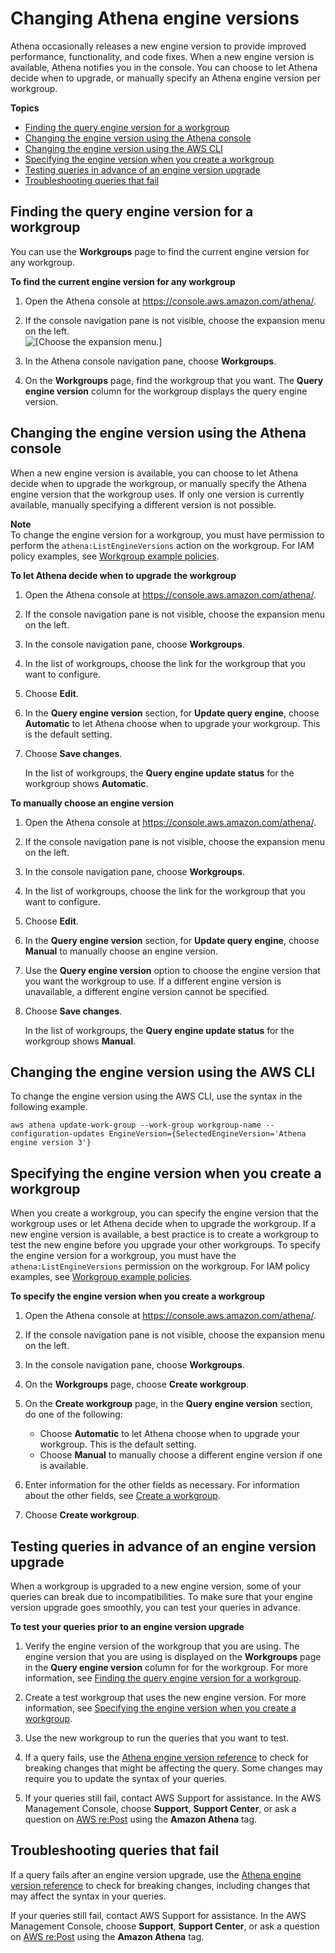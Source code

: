 # Changing Athena engine versions<a name="engine-versions-changing"></a>

Athena occasionally releases a new engine version to provide improved performance, functionality, and code fixes\. When a new engine version is available, Athena notifies you in the console\. You can choose to let Athena decide when to upgrade, or manually specify an Athena engine version per workgroup\.

**Topics**
+ [Finding the query engine version for a workgroup](#engine-versions-changing-finding-the-query-engine-version-for-a-workgroup)
+ [Changing the engine version using the Athena console](#engine-versions-changing-changing-the-engine-version)
+ [Changing the engine version using the AWS CLI](#engine-versions-changing-changing-the-engine-version-cli)
+ [Specifying the engine version when you create a workgroup](#engine-versions-changing-specifying-the-engine-version-when-you-create-a-workgroup)
+ [Testing queries in advance of an engine version upgrade](#engine-versions-testing)
+ [Troubleshooting queries that fail](#engine-versions-troubleshooting)

## Finding the query engine version for a workgroup<a name="engine-versions-changing-finding-the-query-engine-version-for-a-workgroup"></a>

You can use the **Workgroups** page to find the current engine version for any workgroup\.

**To find the current engine version for any workgroup**

1. Open the Athena console at [https://console\.aws\.amazon\.com/athena/](https://console.aws.amazon.com/athena/home)\.

1. If the console navigation pane is not visible, choose the expansion menu on the left\.  
![\[Choose the expansion menu.\]](http://docs.aws.amazon.com/athena/latest/ug/images/polaris-nav-pane-expansion.png)

1. In the Athena console navigation pane, choose **Workgroups**\.

1. On the **Workgroups** page, find the workgroup that you want\. The **Query engine version** column for the workgroup displays the query engine version\.

## Changing the engine version using the Athena console<a name="engine-versions-changing-changing-the-engine-version"></a>

When a new engine version is available, you can choose to let Athena decide when to upgrade the workgroup, or manually specify the Athena engine version that the workgroup uses\. If only one version is currently available, manually specifying a different version is not possible\.

**Note**  
To change the engine version for a workgroup, you must have permission to perform the `athena:ListEngineVersions` action on the workgroup\. For IAM policy examples, see [Workgroup example policies](example-policies-workgroup.md)\. 

**To let Athena decide when to upgrade the workgroup**

1. Open the Athena console at [https://console\.aws\.amazon\.com/athena/](https://console.aws.amazon.com/athena/home)\.

1. If the console navigation pane is not visible, choose the expansion menu on the left\.

1. In the console navigation pane, choose **Workgroups**\.

1. In the list of workgroups, choose the link for the workgroup that you want to configure\.

1. Choose **Edit**\.

1. In the **Query engine version** section, for **Update query engine**, choose **Automatic** to let Athena choose when to upgrade your workgroup\. This is the default setting\.

1. Choose **Save changes**\.

   In the list of workgroups, the **Query engine update status** for the workgroup shows **Automatic**\.

**To manually choose an engine version**

1. Open the Athena console at [https://console\.aws\.amazon\.com/athena/](https://console.aws.amazon.com/athena/home)\.

1. If the console navigation pane is not visible, choose the expansion menu on the left\.

1. In the console navigation pane, choose **Workgroups**\.

1. In the list of workgroups, choose the link for the workgroup that you want to configure\.

1. Choose **Edit**\.

1. In the **Query engine version** section, for **Update query engine**, choose **Manual** to manually choose an engine version\.

1. Use the **Query engine version** option to choose the engine version that you want the workgroup to use\. If a different engine version is unavailable, a different engine version cannot be specified\.

1. Choose **Save changes**\.

   In the list of workgroups, the **Query engine update status** for the workgroup shows **Manual**\.

## Changing the engine version using the AWS CLI<a name="engine-versions-changing-changing-the-engine-version-cli"></a>

To change the engine version using the AWS CLI, use the syntax in the following example\.

```
aws athena update-work-group --work-group workgroup-name --configuration-updates EngineVersion={SelectedEngineVersion='Athena engine version 3'}
```

## Specifying the engine version when you create a workgroup<a name="engine-versions-changing-specifying-the-engine-version-when-you-create-a-workgroup"></a>

When you create a workgroup, you can specify the engine version that the workgroup uses or let Athena decide when to upgrade the workgroup\. If a new engine version is available, a best practice is to create a workgroup to test the new engine before you upgrade your other workgroups\. To specify the engine version for a workgroup, you must have the `athena:ListEngineVersions` permission on the workgroup\. For IAM policy examples, see [Workgroup example policies](example-policies-workgroup.md)\.

**To specify the engine version when you create a workgroup**

1. Open the Athena console at [https://console\.aws\.amazon\.com/athena/](https://console.aws.amazon.com/athena/home)\.

1. If the console navigation pane is not visible, choose the expansion menu on the left\.

1. In the console navigation pane, choose **Workgroups**\.

1. On the **Workgroups** page, choose **Create workgroup**\.

1. On the **Create workgroup** page, in the **Query engine version** section, do one of the following:
   + Choose **Automatic** to let Athena choose when to upgrade your workgroup\. This is the default setting\.
   + Choose **Manual** to manually choose a different engine version if one is available\.

1. Enter information for the other fields as necessary\. For information about the other fields, see [Create a workgroup](workgroups-create-update-delete.md#creating-workgroups)\.

1. Choose **Create workgroup**\.

## Testing queries in advance of an engine version upgrade<a name="engine-versions-testing"></a>

When a workgroup is upgraded to a new engine version, some of your queries can break due to incompatibilities\. To make sure that your engine version upgrade goes smoothly, you can test your queries in advance\.

**To test your queries prior to an engine version upgrade**

1. Verify the engine version of the workgroup that you are using\. The engine version that you are using is displayed on the **Workgroups** page in the **Query engine version** column for for the workgroup\. For more information, see [Finding the query engine version for a workgroup](#engine-versions-changing-finding-the-query-engine-version-for-a-workgroup)\.

1. Create a test workgroup that uses the new engine version\. For more information, see [Specifying the engine version when you create a workgroup](#engine-versions-changing-specifying-the-engine-version-when-you-create-a-workgroup)\.

1. Use the new workgroup to run the queries that you want to test\.

1. If a query fails, use the [Athena engine version reference](engine-versions-reference.md) to check for breaking changes that might be affecting the query\. Some changes may require you to update the syntax of your queries\.

1. If your queries still fail, contact AWS Support for assistance\. In the AWS Management Console, choose **Support**, **Support Center**, or ask a question on [AWS re:Post](https://repost.aws/tags/TA78iVOM7gR62_QqDe2-CmiA/amazon-athena) using the **Amazon Athena** tag\.

## Troubleshooting queries that fail<a name="engine-versions-troubleshooting"></a>

If a query fails after an engine version upgrade, use the [Athena engine version reference](engine-versions-reference.md) to check for breaking changes, including changes that may affect the syntax in your queries\.

If your queries still fail, contact AWS Support for assistance\. In the AWS Management Console, choose **Support**, **Support Center**, or ask a question on [AWS re:Post](https://repost.aws/tags/TA78iVOM7gR62_QqDe2-CmiA/amazon-athena) using the **Amazon Athena** tag\.